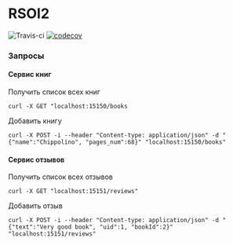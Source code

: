 # RSOI2
![Travis-ci](https://travis-ci.org/dayannn/RSOI2.svg?branch=develop)
[![codecov](https://codecov.io/gh/dayannn/RSOI2/branch/develop/graph/badge.svg)](https://codecov.io/gh/dayannn/RSOI2)

### Запросы
#### Сервис книг

Получить список всех книг
```
curl -X GET "localhost:15150/books
```

Добавить книгу
```
curl -X POST -i --header "Content-type: application/json" -d "{"name":"Chippolino", "pages_num":68}" "localhost:15150/books"
```

#### Сервис отзывов

Получить список всех отзывов
```
curl -X GET "localhost:15151/reviews"
```


Добавить отзыв
```
curl -X POST -i --header "Content-type: application/json" -d "{"text":"Very good book", "uid":1, "bookId":2}" "localhost:15151/reviews"
```